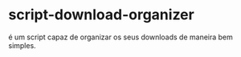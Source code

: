 # script-download-organizer
é um script capaz de organizar os seus downloads de maneira bem simples. 
